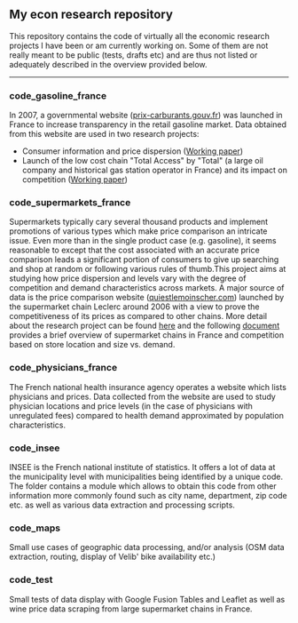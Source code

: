 ## My econ research repository

This repository contains the code of virtually all the economic research projects I have been or am currently working on. Some of them are not really meant to be public (tests, drafts etc) and are thus not listed or adequately described in the overview provided below.

----------

### code_gasoline_france

In 2007, a governmental website ([prix-carburants.gouv.fr](http://www.prix-carburants.gouv.fr)) was launched in France to increase transparency in the retail gasoline market. Data obtained from this website are used in two research projects:

- Consumer information and price dispersion ([Working paper](https://github.com/etiennecha/master_code/blob/master/papers/french_retail_gasoline_dispersion/report.pdf))
- Launch of the low cost chain "Total Access" by "Total" (a large oil company and historical gas station operator in France) and its impact on competition ([Working paper](https://github.com/etiennecha/master_code/blob/master/papers/french_retail_gasoline_total_access/report.pdf))

### code_supermarkets_france

Supermarkets typically cary several thousand products and implement promotions of various types which make price comparison an intricate issue. Even more than in the single product case (e.g. gasoline), it seems reasonable to except that the cost associated with an accurate price comparison leads a significant portion of consumers to give up searching and shop at random or following various rules of thumb.This project aims at studying how price dispersion and levels vary with the degree of competition and demand characteristics across markets. 
A major source of data is the price comparison website ([quiestlemoinscher.com](http://www.quiestlemoinscher.com/)) launched by the supermarket chain Leclerc around 2006 with a view to prove the competitiveness of its prices as compared to other chains. 
More detail about the research project can be found [here](https://github.com/etiennecha/master_code/tree/master/code_supermarkets_france) and the following [document](https://github.com/etiennecha/master_code/blob/master/papers/french_supermarkets/report.pdf) provides a brief overview of supermarket chains in France and competition based on store location and size vs. demand.

### code_physicians_france

The French national health insurance agency operates a website which lists physicians and prices. Data collected from the website are used to study physician locations and price levels (in the case of physicians with unregulated fees) compared to health demand approximated by population characteristics.

### code_insee

INSEE is the French national institute of statistics. It offers a lot of data at the municipality level with municipalities being identified by a unique code. The folder contains a module which allows to obtain this code from other information more commonly found such as city name, department, zip code etc. as well as various data extraction and processing scripts.

### code_maps

Small use cases of geographic data processing, and/or analysis (OSM data extraction, routing, display of Velib' bike availability etc.)

### code_test

Small tests of data display with Google Fusion Tables and Leaflet as well as wine price data scraping from large supermarket chains in France.
